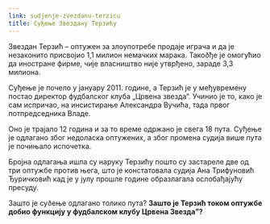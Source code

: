 ```yaml
---
link: sudjenje-zvezdanu-terzicu
title: Суђење Звездану Терзићу
---
```

Звездан Терзић – оптужен за злоупотребе продаје играча и да је незаконито присвојио 1,1 милион немачких марака. Такоðђе је омогућио да иностране фирме, чије власништво није утврђено, зараде 3,3 милиона. 

Суђење је почело у јануару 2011. године, а Терзић је у међувремену постао директор фудбалског клуба „Црвена звезда“. Учинио је то, како је сам испричао, на инсистирање Александра Вучића, тада првог потпредседника Владе.

Оно је трајало 12 година и за то време одржано је свега 18 пута. Суђење је одлагано због недоласка оптужених, а због промена судија више пута је почињало испочетка. 

Бројна одлагања ишла су наруку Терзићу пошто су застареле две од три оптужбе против њега, што је констатовала судија Ана Трифуновић Ђуричковић кад је у јулу прошле године образлагала ослобађајућу пресуду.

Зашто је суðење одлагано толико пута? **Зашто је Терзић током оптужбе добио функцију у фудбалском клубу Црвена Звезда”?**
